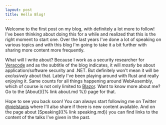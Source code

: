 ```yaml
---
layout: post
title: Hello Blog!
---
```


Welcome to the first post on my blog, with definitely a lot more to follow! I've been thinking about doing this for a while and realized that this is the right moment to start one. Over the last years I've done a lot of speaking on various topics and with this blog I'm going to take it a bit further with sharing more content more frequently. 

What will I write about? Because I work as a security researcher for [Veracode](https://www.veracode.com) and as the subtitle of the blog indicates, it will _mostly_ be about application/software security and .NET. But definitely won't mean it will be _exclusively_ about that. Lately I've been playing around with Rust and really enjoying it. Same counts for all things happening around WebAssembly, which of course is not only limited to [Blazor](https://dotnet.microsoft.com/apps/aspnet/web-apps/blazor). Want to know more about me? Go to the [About]({% link about.md %}) page for that.

Hope to see you back soon! You can always start following me on Twitter [@nielstanis](https://twitter.com/nielstanis) where I'll also share if there is new content available. And on the page about [Speaking]({% link speaking.md}) you can find links to the content of the talks I've given in the past.
